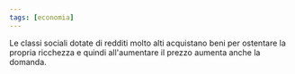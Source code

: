 ```yaml
---
tags: [economia]
---
```

Le classi sociali dotate di redditi molto alti acquistano beni per ostentare la propria ricchezza e quindi all'aumentare il prezzo aumenta anche la domanda.